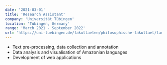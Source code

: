 ```yaml
---
date: '2021-03-01'
title: 'Research Assistant'
company: 'Universität Tübingen'
location: 'Tübingen, Germany'
range: 'March 2021 - September 2022'
url: 'https://uni-tuebingen.de/fakultaeten/philosophische-fakultaet/fachbereiche/neuphilologie/seminar-fuer-sprachwissenschaft'
---
```


- Text pre-processing, data collection and annotation
- Data analysis and visualisation of Amazonian languages
- Development of web applications
